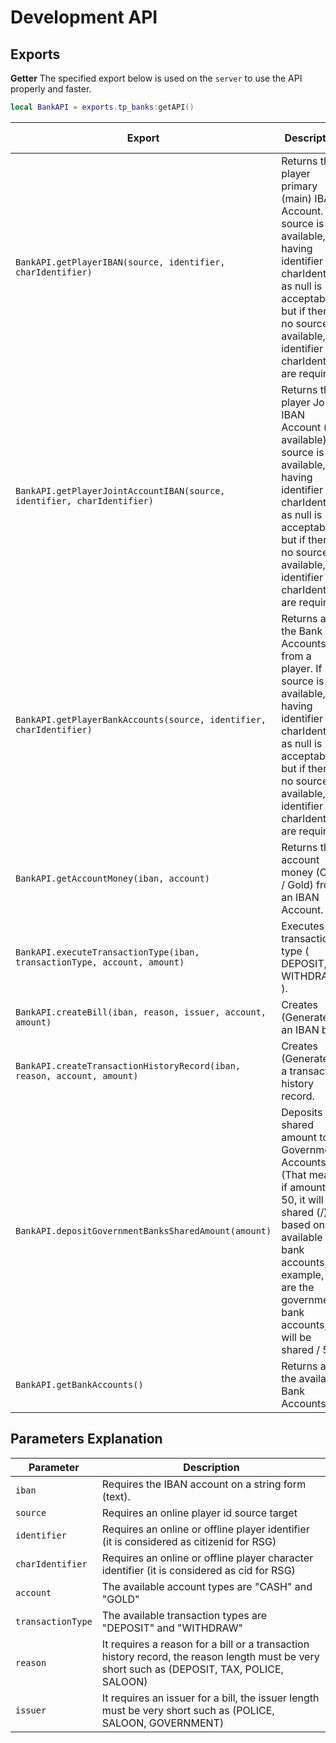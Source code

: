 # Development API

## Exports

**Getter**
The specified export below is used on the `server` to use the API properly and faster.

```lua
local BankAPI = exports.tp_banks:getAPI()
```

| Export                                                                    | Description                                                                                                                                                                                                                | Returned Type | Examples |
|---------------------------------------------------------------------------|----------------------------------------------------------------------------------------------------------------------------------------------------------------------------------------------------------------------------|---------------|----------|
| `BankAPI.getPlayerIBAN(source, identifier, charIdentifier)`               | Returns the player primary (main) IBAN Account. If source is available, having identifier and charIdentifier as null is acceptable but if there is no source available, identifier and charIdentifier are required.        | String        |
| `BankAPI.getPlayerJointAccountIBAN(source, identifier, charIdentifier)`   | Returns the player Joint IBAN Account (if available). If source is available, having identifier and charIdentifier as null is acceptable but if there is no source available, identifier and charIdentifier are required.  | String        |
| `BankAPI.getPlayerBankAccounts(source, identifier, charIdentifier)`       | Returns all the Bank Accounts from a player. If source is available, having identifier and charIdentifier as null is acceptable but if there is no source available, identifier and charIdentifier are required.           | Table         |
| `BankAPI.getAccountMoney(iban, account)`                                  | Returns the account money (Cash / Gold) from an IBAN Account.                                                                                                                                                              | Integer       |
| `BankAPI.executeTransactionType(iban, transactionType, account, amount)`  | Executes transaction type ( DEPOSIT, WITHDRAW ).                                                                                                                                                                           | N/A           |
| `BankAPI.createBill(iban, reason, issuer, account, amount)`               | Creates (Generates) an IBAN bill.                                                                                                                                                                                          | N/A           | `BankAPI.createBill("GR123135132", "SALOON", "SALOONVALENTINE", "CASH", 5)`
| `BankAPI.createTransactionHistoryRecord(iban, reason, account, amount)`   | Creates (Generates) a transaction history record.                                                                                                                                                                          | N/A           |
| `BankAPI.depositGovernmentBanksSharedAmount(amount)`                      | Deposits a shared amount to all Government Accounts (That means, if amount is 50, it will shared (/) based on the available bank accounts, for example, if 5 are the government bank accounts, it will be shared / 5.      | N/A           |
| `BankAPI.getBankAccounts()`                                               | Returns all the available Bank Accounts.                                                                                                                                                                                   | Table         |


## Parameters Explanation

| Parameter                                                                          | Description                                                                                                                                  |
|------------------------------------------------------------------------------------|----------------------------------------------------------------------------------------------------------------------------------------------|
| `iban`                                                                             | Requires the IBAN account on a string form (text).                                                                                           | 
| `source`                                                                           | Requires an online player id source target                                                                                                   | 
| `identifier`                                                                       | Requires an online or offline player identifier (it is considered as citizenid for RSG)                                                      | 
| `charIdentifier`                                                                   | Requires an online or offline player character identifier (it is considered as cid for RSG)                                                  | 
| `account`                                                                          | The available account types are "CASH" and "GOLD"                                                                                            | 
| `transactionType`                                                                  | The available transaction types are "DEPOSIT" and "WITHDRAW"                                                                                 | 
| `reason`                                                                           | It requires a reason for a bill or a transaction history record, the reason length must be very short such as (DEPOSIT, TAX, POLICE, SALOON) | 
| `issuer`                                                                           | It requires an issuer for a bill, the issuer length must be very short such as (POLICE, SALOON, GOVERNMENT)                                  | 
